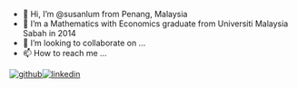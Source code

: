 - 👋 Hi, I’m @susanlum from Penang, Malaysia
- 🌱 I’m a Mathematics with Economics graduate from Universiti Malaysia Sabah in 2014
- 💞️ I’m looking to collaborate on ...
- 📫 How to reach me ...






[![github](https://cloud.githubusercontent.com/assets/17016297/18839843/0e06a67a-83d2-11e6-993a-b35a182500e0.png)][1][![linkedin](https://cloud.githubusercontent.com/assets/17016297/18839848/0fc7e74e-83d2-11e6-8c6a-277fc9d6e067.png)][2]


[1]: http://www.github.com/susanlum
[2]: https://www.linkedin.com/in/lum-poh-poh-susan-04012183/

